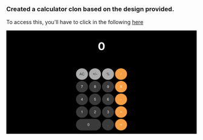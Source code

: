 ### Created a calculator clon based on the design provided.

To access this, you'll have to click in the following [here](https://calculatorcapital.herokuapp.com/)

![Calculator Image](https://github.com/maxawad/ios_calculator/blob/master/readme_imgs/calc.png?raw=true)
